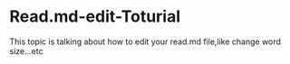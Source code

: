 # Read.md-edit-Toturial
This topic is talking about how to edit your read.md file,like change word size...etc
